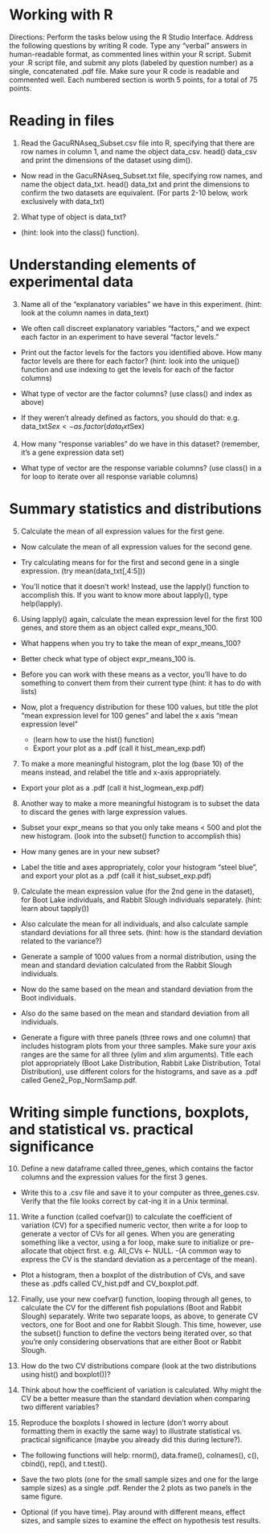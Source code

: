 # Working with R

Directions: Perform the tasks below using the R Studio Interface. Address the following questions by writing R code. Type any “verbal” answers in human-readable format, as commented lines within your R script. Submit your .R script file, and submit any plots (labeled by question number) as a single, concatenated .pdf file. Make sure your R code is readable and commented well. Each numbered section is worth 5 points, for a total of 75 points.

# Reading in files
1. Read the GacuRNAseq_Subset.csv file into R, specifying that there are row names in column 1, and name the object data_csv. head() data_csv and print the dimensions of the dataset using dim().
- Now read in the GacuRNAseq_Subset.txt file, specifying row names, and name the object data_txt. head() data_txt and print the dimensions to confirm the two datasets are equivalent.
(For parts 2-10 below, work exclusively with data_txt)
2. What type of object is data_txt?
- (hint: look into the class() function).

# Understanding elements of experimental data

3. Name all of the “explanatory variables” we have in this experiment. (hint: look at the column names in data_text)
- We often call discreet explanatory variables “factors,” and we expect each factor in an experiment to have several “factor levels.”

- Print out the factor levels for the factors you identified above. How many factor levels are there for each factor? (hint: look into the unique() function and use indexing to get the levels for each of the factor columns)

- What type of vector are the factor columns? (use class() and index as above)

- If they weren’t already defined as factors, you should do that: e.g. data_txt$Sex <- as.factor(data_txt$Sex)

4. How many “response variables” do we have in this dataset? (remember, it’s a gene expression data set)
- What type of vector are the response variable columns? (use class() in a for loop to iterate over all response variable columns)
# Summary statistics and distributions

5. Calculate the mean of all expression values for the first gene.
- Now calculate the mean of all expression values for the second gene.

- Try calculating means for for the first and second gene in a single expression. (try mean(data_txt[,4:5]))

- You’ll notice that it doesn’t work! Instead, use the lapply() function to accomplish this. If you want to know more about lapply(), type help(lapply).

6. Using lapply() again, calculate the mean expression level for the first 100 genes, and store them as an object called expr_means_100.
- What happens when you try to take the mean of expr_means_100?

- Better check what type of object expr_means_100 is.

- Before you can work with these means as a vector, you’ll have to do something to convert them from their current type (hint: it has to do with lists)

- Now, plot a frequency distribution for these 100 values, but title the plot “mean expression level for 100 genes” and label the x axis “mean expression level”

  - (learn how to use the hist() function)
  - Export your plot as a .pdf (call it hist_mean_exp.pdf)

7. To make a more meaningful histogram, plot the log (base 10) of the means instead, and relabel the title and x-axis appropriately.
- Export your plot as a .pdf (call it hist_logmean_exp.pdf)
8. Another way to make a more meaningful histogram is to subset the data to discard the genes with large expression values.
- Subset your expr_means so that you only take means < 500 and plot the new histogram. (look into the subset() function to accomplish this)

- How many genes are in your new subset?

- Label the title and axes appropriately, color your histogram “steel blue”, and export your plot as a .pdf (call it hist_subset_exp.pdf)

9. Calculate the mean expression value (for the 2nd gene in the dataset), for Boot Lake individuals, and Rabbit Slough individuals separately. (hint: learn about tapply())
- Also calculate the mean for all individuals, and also calculate sample standard deviations for all three sets. (hint: how is the standard deviation related to the variance?)

- Generate a sample of 1000 values from a normal distribution, using the mean and standard deviation calculated from the Rabbit Slough individuals.

- Now do the same based on the mean and standard deviation from the Boot individuals.

- Also do the same based on the mean and standard deviation from all individuals.

- Generate a figure with three panels (three rows and one column) that includes histogram plots from your three samples. Make sure your axis ranges are the same for all three (ylim and xlim arguments). Title each plot appropriately (Boot Lake Distribution, Rabbit Lake Distribution, Total Distribution), use different colors for the histograms, and save as a .pdf called Gene2_Pop_NormSamp.pdf.

# Writing simple functions, boxplots, and statistical vs. practical significance

10. Define a new dataframe called three_genes, which contains the factor columns and the expression values for the first 3 genes.
- Write this to a .csv file and save it to your computer as three_genes.csv. Verify that the file looks correct by cat-ing it in a Unix terminal.

11. Write a function (called coefvar()) to calculate the coefficient of variation (CV) for a specified numeric vector, then write a for loop to generate a vector of CVs for all genes. When you are generating something like a vector, using a for loop, make sure to initialize or pre-allocate that object first. e.g. All_CVs <- NULL.
-(A common way to express the CV is the standard deviation as a percentage of the mean).
- Plot a histogram, then a boxplot of the distribution of CVs, and save these as .pdfs called CV_hist.pdf and CV_boxplot.pdf.

12. Finally, use your new coefvar() function, looping through all genes, to calculate the CV for the different fish populations (Boot and Rabbit Slough) separately. Write two separate loops, as above, to generate CV vectors, one for Boot and one for Rabbit Slough. This time, however, use the subset() function to define the vectors being iterated over, so that you’re only considering observations that are either Boot or Rabbit Slough.

13. How do the two CV distributions compare (look at the two distributions using hist() and boxplot())?

14. Think about how the coefficient of variation is calculated. Why might the CV be a better measure than the standard deviation when comparing two different variables?

15. Reproduce the boxplots I showed in lecture (don’t worry about formatting them in exactly the same way) to illustrate statistical vs. practical significance (maybe you already did this during lecture?).

- The following functions will help: rnorm(), data.frame(), colnames(), c(), cbind(), rep(), and t.test().

- Save the two plots (one for the small sample sizes and one for the large sample sizes) as a single .pdf. Render the 2 plots as two panels in the same figure.

- Optional (if you have time). Play around with different means, effect sizes, and sample sizes to examine the effect on hypothesis test results.
